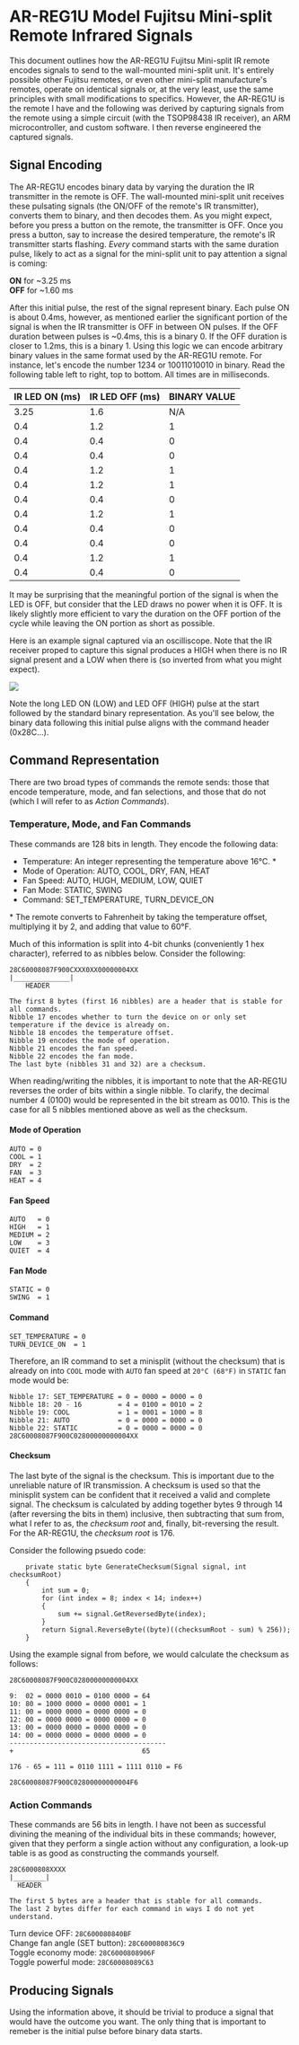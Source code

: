 # AR-REG1U Model Fujitsu Mini-split Remote Infrared Signals

This document outlines how the AR-REG1U Fujitsu Mini-split IR remote encodes signals to send to the wall-mounted mini-split unit. It's entirely possible other Fujitsu remotes, or even other mini-split manufacture's remotes, operate on identical signals or, at the very least, use the same principles with small modifications to specifics. However, the AR-REG1U is the remote I have and the following was derived by capturing signals from the remote using a simple circuit (with the TSOP98438 IR receiver), an ARM microcontroller, and custom software. I then reverse engineered the captured signals.

## Signal Encoding

The AR-REG1U encodes binary data by varying the duration the IR transmitter in the remote is OFF. The wall-mounted mini-split unit receives these pulsating signals (the ON/OFF of the remote's IR transmitter), converts them to binary, and then decodes them. As you might expect, before you press a button on the remote, the transmitter is OFF. Once you press a button, say to increase the desired temperature, the remote's IR transmitter starts flashing. _Every_ command starts with the same duration pulse, likely to act as a signal for the mini-split unit to pay attention a signal is coming:

**ON** for ~3.25 ms  
**OFF** for ~1.60 ms  

After this initial pulse, the rest of the signal represent binary. Each pulse ON is about 0.4ms, however, as mentioned earlier the significant portion of the signal is when the IR transmitter is OFF in between ON pulses. If the OFF duration between pulses is ~0.4ms, this is a binary 0. If the OFF duration is closer to 1.2ms, this is a binary 1. Using this logic we can encode arbitrary binary values in the same format used by the AR-REG1U remote. For instance, let's encode the number 1234 or 10011010010 in binary. Read the following table left to right, top to bottom. All times are in milliseconds.

| IR LED ON (ms) | IR LED OFF (ms) | BINARY VALUE |
|--|--|-- |
| 3.25 | 1.6 | N/A |
| 0.4 | 1.2 | 1 |
| 0.4 | 0.4 | 0 |
| 0.4 | 0.4 | 0 |
| 0.4 | 1.2 | 1 |
| 0.4 | 1.2 | 1 |
| 0.4 | 0.4 | 0 |
| 0.4 | 1.2 | 1 |
| 0.4 | 0.4 | 0 |
| 0.4 | 0.4 | 0 |
| 0.4 | 1.2 | 1 |
| 0.4 | 0.4 | 0 |

It may be surprising that the meaningful portion of the signal is when the LED is OFF, but consider that the LED draws no power when it is OFF. It is likely slightly more efficient to vary the duration on the OFF portion of the cycle while leaving the ON portion as short as possible.

Here is an example signal captured via an oscilliscope. Note that the IR receiver proped to capture this signal produces a HIGH when there is no IR signal present and a LOW when there is (so inverted from what you might expect).

![](waveform.png?raw=true)

Note the long LED ON (LOW) and LED OFF (HIGH) pulse at the start followed by the standard binary representation. As you'll see below, the binary data following this initial pulse aligns with the command header (0x28C...).

## Command Representation
There are two broad types of commands the remote sends: those that encode temperature, mode, and fan selections, and those that do not (which I will refer to as _Action Commands_).

### Temperature, Mode, and Fan Commands
These commands are 128 bits in length. They encode the following data:

 - Temperature: An integer representing the temperature above 16°C. *
 - Mode of Operation: AUTO, COOL, DRY, FAN, HEAT
 - Fan Speed: AUTO, HUGH, MEDIUM, LOW, QUIET
 - Fan Mode: STATIC, SWING
 - Command: SET_TEMPERATURE, TURN_DEVICE_ON

\* The remote converts to Fahrenheit by taking the temperature offset, multiplying it by 2, and adding that value to 60°F.

Much of this information is split into 4-bit chunks (conveniently 1 hex character), referred to as nibbles below. Consider the following:
```
28C60008087F900CXXX0XX00000004XX
|______________|
    HEADER
    
The first 8 bytes (first 16 nibbles) are a header that is stable for all commands.
Nibble 17 encodes whether to turn the device on or only set temperature if the device is already on.
Nibble 18 encodes the temperature offset.
Nibble 19 encodes the mode of operation.
Nibble 21 encodes the fan speed.
Nibble 22 encodes the fan mode.
The last byte (nibbles 31 and 32) are a checksum.
```
When reading/writing the nibbles, it is important to note that the AR-REG1U reverses the order of bits within a single nibble. To clarify, the decimal number 4 (0100) would be represented in the bit stream as 0010. This is the case for all 5 nibbles mentioned above as well as the checksum.

#### Mode of Operation
```
AUTO = 0
COOL = 1
DRY  = 2
FAN  = 3
HEAT = 4
```

#### Fan Speed
```
AUTO   = 0
HIGH   = 1
MEDIUM = 2
LOW    = 3
QUIET  = 4
```

#### Fan Mode
```
STATIC = 0
SWING  = 1
```

#### Command
```
SET_TEMPERATURE = 0
TURN_DEVICE_ON  = 1
```

Therefore, an IR command to set a minisplit (without the checksum) that is already on into `COOL` mode with `AUTO` fan speed at `20°C (68°F)` in `STATIC` fan mode would be:
```
Nibble 17: SET_TEMPERATURE = 0 = 0000 = 0000 = 0
Nibble 18: 20 - 16         = 4 = 0100 = 0010 = 2
Nibble 19: COOL            = 1 = 0001 = 1000 = 8
Nibble 21: AUTO            = 0 = 0000 = 0000 = 0
Nibble 22: STATIC          = 0 = 0000 = 0000 = 0
28C60008087F900C02800000000004XX
```

#### Checksum
The last byte of the signal is the checksum. This is important due to the unreliable nature of IR transmission. A checksum is used so that the minisplit system can be confident that it received a valid and complete signal. The checksum is calculated by adding together bytes 9 through 14 (after reversing the bits in them) inclusive, then subtracting that sum from, what I refer to as, the _checksum root_ and, finally, bit-reversing the result. For the AR-REG1U, the _checksum root_ is 176.

Consider the following psuedo code:
```
    private static byte GenerateChecksum(Signal signal, int checksumRoot)
    {
        int sum = 0;
        for (int index = 8; index < 14; index++)
        {
            sum += signal.GetReversedByte(index);
        }
        return Signal.ReverseByte((byte)((checksumRoot - sum) % 256));
    }
```

Using the example signal from before, we would calculate the checksum as follows:
```
28C60008087F900C02800000000004XX

9:  02 = 0000 0010 = 0100 0000 = 64
10: 80 = 1000 0000 = 0000 0001 = 1
11: 00 = 0000 0000 = 0000 0000 = 0
12: 00 = 0000 0000 = 0000 0000 = 0
13: 00 = 0000 0000 = 0000 0000 = 0
14: 00 = 0000 0000 = 0000 0000 = 0
---------------------------------------
+                                65

176 - 65 = 111 = 0110 1111 = 1111 0110 = F6

28C60008087F900C02800000000004F6
```

### Action Commands
These commands are 56 bits in length. I have not been as successful divining the meaning of the individual bits in these commands; however, given that they perform a single action without any configuration, a look-up table is as good as constructing the commands yourself.

```
28C6000808XXXX
|________|
  HEADER
  
The first 5 bytes are a header that is stable for all commands.
The last 2 bytes differ for each command in ways I do not yet understand.
```

Turn device OFF: `28C600080840BF`  
Change fan angle (SET button): `28C600080836C9`  
Toggle economy mode: `28C6000808906F`  
Toggle powerful mode: `28C60008089C63`

## Producing Signals

Using the information above, it should be trivial to produce a signal that would have the outcome you want. The only thing that is important to remeber is the initial pulse before binary data starts.

